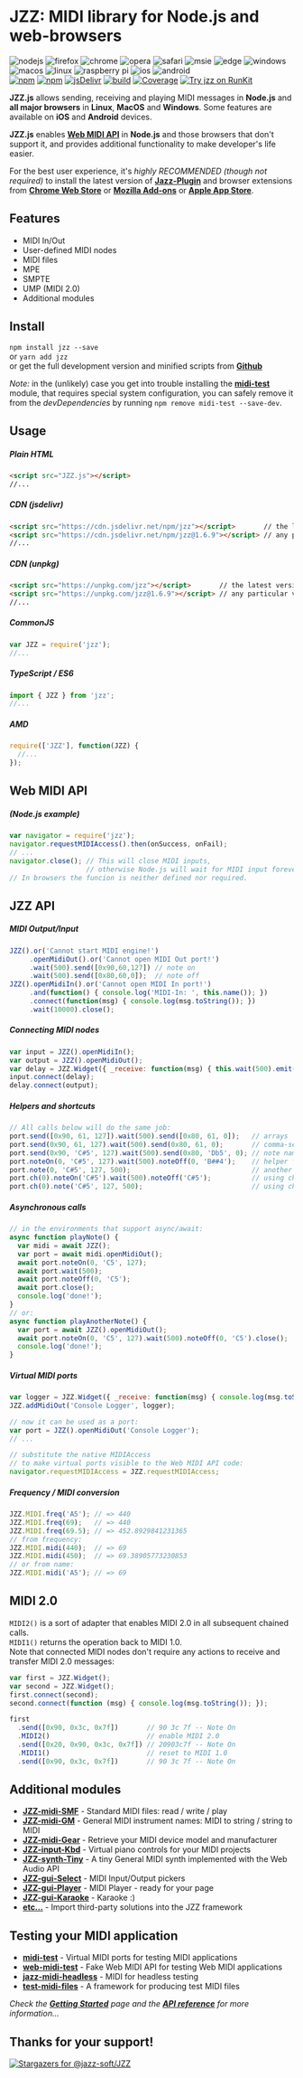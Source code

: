 # JZZ: MIDI library for Node.js and web-browsers
![nodejs](https://jazz-soft.github.io/img/nodejs.jpg)
![firefox](https://jazz-soft.github.io/img/firefox.jpg)
![chrome](https://jazz-soft.github.io/img/chrome.jpg)
![opera](https://jazz-soft.github.io/img/opera.jpg)
![safari](https://jazz-soft.github.io/img/safari.jpg)
![msie](https://jazz-soft.github.io/img/msie.jpg)
![edge](https://jazz-soft.github.io/img/edgc.jpg)
![windows](https://jazz-soft.github.io/img/windows.jpg)
![macos](https://jazz-soft.github.io/img/macos.jpg)
![linux](https://jazz-soft.github.io/img/linux.jpg)
![raspberry pi](https://jazz-soft.github.io/img/rpi.jpg)
![ios](https://jazz-soft.github.io/img/ios.jpg)
![android](https://jazz-soft.github.io/img/android.jpg)  
[![npm](https://img.shields.io/npm/v/jzz.svg)](https://www.npmjs.com/package/jzz)
[![npm](https://img.shields.io/npm/dt/jzz.svg)](https://www.npmjs.com/package/jzz)
[![jsDelivr](https://data.jsdelivr.com/v1/package/npm/jzz/badge)](https://www.jsdelivr.com/package/npm/jzz)
[![build](https://github.com/jazz-soft/JZZ/actions/workflows/build.yml/badge.svg)](https://github.com/jazz-soft/JZZ/actions)
[![Coverage](https://coveralls.io/repos/github/jazz-soft/JZZ/badge.svg?branch=master)](https://coveralls.io/github/jazz-soft/JZZ?branch=master)
[![Try jzz on RunKit](https://badge.runkitcdn.com/jzz.svg)](https://npm.runkit.com/jzz)

**JZZ.js** allows sending, receiving and playing MIDI messages
in **Node.js** and **all major browsers**
in **Linux**, **MacOS** and **Windows**.
Some features are available on **iOS** and **Android** devices.

**JZZ.js** enables [**Web MIDI API**](https://webaudio.github.io/web-midi-api/)
in **Node.js** and those browsers that don't support it,
and provides additional functionality to make developer's life easier.

For the best user experience, it's *highly RECOMMENDED (though not required)*
to install the latest version of [**Jazz-Plugin**](https://jazz-soft.net)
and browser extensions from [**Chrome Web Store**](https://chrome.google.com/webstore/detail/jazz-midi/jhdoobfdaejmldnpihidjemjcbpfmbkm)
or [**Mozilla Add-ons**](https://addons.mozilla.org/en-US/firefox/addon/jazz-midi)
or [**Apple App Store**](https://apps.apple.com/us/app/jazz-midi/id1506447231).

## Features
- MIDI In/Out
- User-defined MIDI nodes
- MIDI files
- MPE
- SMPTE
- UMP (MIDI 2.0)
- Additional modules

## Install

`npm install jzz --save`  
or `yarn add jzz`  
or get the full development version and minified scripts from [**Github**](https://github.com/jazz-soft/JZZ)

*Note:* in the (unlikely) case you get into trouble installing the
[**midi-test**](https://www.npmjs.com/package/midi-test) module,
that requires special system configuration,
you can safely remove it from the *devDependencies*
by running `npm remove midi-test --save-dev`.

## Usage

##### Plain HTML

```html
<script src="JZZ.js"></script>
//...
```

##### CDN (jsdelivr)

```html
<script src="https://cdn.jsdelivr.net/npm/jzz"></script>       // the latest version, or
<script src="https://cdn.jsdelivr.net/npm/jzz@1.6.9"></script> // any particular version
//...
```

##### CDN (unpkg)

```html
<script src="https://unpkg.com/jzz"></script>       // the latest version, or
<script src="https://unpkg.com/jzz@1.6.9"></script> // any particular version
//...
```

##### CommonJS

```js
var JZZ = require('jzz');
//...
```

##### TypeScript / ES6

```ts
import { JZZ } from 'jzz';
//...
```

##### AMD

```js
require(['JZZ'], function(JZZ) {
  //...
});
```

## Web MIDI API

##### (Node.js example)

```js
var navigator = require('jzz');
navigator.requestMIDIAccess().then(onSuccess, onFail);
// ...
navigator.close(); // This will close MIDI inputs,
                   // otherwise Node.js will wait for MIDI input forever.
// In browsers the funcion is neither defined nor required.
```

## JZZ API

##### MIDI Output/Input

```js
JZZ().or('Cannot start MIDI engine!')
     .openMidiOut().or('Cannot open MIDI Out port!')
     .wait(500).send([0x90,60,127]) // note on
     .wait(500).send([0x80,60,0]);  // note off
JZZ().openMidiIn().or('Cannot open MIDI In port!')
     .and(function() { console.log('MIDI-In: ', this.name()); })
     .connect(function(msg) { console.log(msg.toString()); })
     .wait(10000).close();
```

##### Connecting MIDI nodes

```js
var input = JZZ().openMidiIn();
var output = JZZ().openMidiOut();
var delay = JZZ.Widget({ _receive: function(msg) { this.wait(500).emit(msg); }});
input.connect(delay);
delay.connect(output);
```

##### Helpers and shortcuts

```js
// All calls below will do the same job:
port.send([0x90, 61, 127]).wait(500).send([0x80, 61, 0]);   // arrays
port.send(0x90, 61, 127).wait(500).send(0x80, 61, 0);       // comma-separated
port.send(0x90, 'C#5', 127).wait(500).send(0x80, 'Db5', 0); // note names
port.noteOn(0, 'C#5', 127).wait(500).noteOff(0, 'B##4');    // helper functions
port.note(0, 'C#5', 127, 500);                              // another shortcut
port.ch(0).noteOn('C#5').wait(500).noteOff('C#5');          // using channels
port.ch(0).note('C#5', 127, 500);                           // using channels
```

##### Asynchronous calls

```js
// in the environments that support async/await:
async function playNote() {
  var midi = await JZZ();
  var port = await midi.openMidiOut();
  await port.noteOn(0, 'C5', 127);
  await port.wait(500);
  await port.noteOff(0, 'C5');
  await port.close();
  console.log('done!');
}
// or:
async function playAnotherNote() {
  var port = await JZZ().openMidiOut();
  await port.noteOn(0, 'C5', 127).wait(500).noteOff(0, 'C5').close();
  console.log('done!');
}
```

##### Virtual MIDI ports

```js
var logger = JZZ.Widget({ _receive: function(msg) { console.log(msg.toString()); }});
JZZ.addMidiOut('Console Logger', logger);

// now it can be used as a port:
var port = JZZ().openMidiOut('Console Logger');
// ...

// substitute the native MIDIAccess
// to make virtual ports visible to the Web MIDI API code:
navigator.requestMIDIAccess = JZZ.requestMIDIAccess;
```

##### Frequency / MIDI conversion

```js
JZZ.MIDI.freq('A5'); // => 440
JZZ.MIDI.freq(69);   // => 440
JZZ.MIDI.freq(69.5); // => 452.8929841231365
// from frequency:
JZZ.MIDI.midi(440);  // => 69
JZZ.MIDI.midi(450);  // => 69.38905773230853
// or from name:
JZZ.MIDI.midi('A5'); // => 69
```

## MIDI 2.0

`MIDI2()` is a sort of adapter that enables MIDI 2.0 in all subsequent chained calls.  
`MIDI1()` returns the operation back to MIDI 1.0.  
Note that connected MIDI nodes don't require any actions to receive and transfer MIDI 2.0 messages:

```js
var first = JZZ.Widget();
var second = JZZ.Widget();
first.connect(second);
second.connect(function (msg) { console.log(msg.toString()); });

first
  .send([0x90, 0x3c, 0x7f])       // 90 3c 7f -- Note On
  .MIDI2()                        // enable MIDI 2.0
  .send([0x20, 0x90, 0x3c, 0x7f]) // 20903c7f -- Note On
  .MIDI1()                        // reset to MIDI 1.0
  .send([0x90, 0x3c, 0x7f])       // 90 3c 7f -- Note On
```

## Additional modules
- [**JZZ-midi-SMF**](https://github.com/jazz-soft/JZZ-midi-SMF) - Standard MIDI files: read / write / play
- [**JZZ-midi-GM**](https://github.com/jazz-soft/JZZ-midi-GM) - General MIDI instrument names: MIDI to string / string to MIDI
- [**JZZ-midi-Gear**](https://github.com/jazz-soft/JZZ-midi-Gear) - Retrieve your MIDI device model and manufacturer
- [**JZZ-input-Kbd**](https://github.com/jazz-soft/JZZ-input-Kbd) - Virtual piano controls for your MIDI projects
- [**JZZ-synth-Tiny**](https://github.com/jazz-soft/JZZ-synth-Tiny) - A tiny General MIDI synth implemented with the Web Audio API
- [**JZZ-gui-Select**](https://github.com/jazz-soft/JZZ-gui-Select) - MIDI Input/Output pickers
- [**JZZ-gui-Player**](https://github.com/jazz-soft/JZZ-gui-Player) - MIDI Player - ready for your page
- [**JZZ-gui-Karaoke**](https://github.com/jazz-soft/JZZ-gui-Karaoke) - Karaoke :)
- [**etc...**](https://github.com/jazz-soft/JZZ-modules) - Import third-party solutions into the JZZ framework

## Testing your MIDI application
- [**midi-test**](https://github.com/jazz-soft/midi-test) - Virtual MIDI ports for testing MIDI applications
- [**web-midi-test**](https://github.com/jazz-soft/web-midi-test) - Fake Web MIDI API for testing Web MIDI applications
- [**jazz-midi-headless**](https://github.com/jazz-soft/jazz-midi-headless) - MIDI for headless testing
- [**test-midi-files**](https://github.com/jazz-soft/test-midi-files) - A framework for producing test MIDI files

*Check the [**Getting Started**](https://jazz-soft.net/doc/JZZ) page
and the [**API reference**](https://jazz-soft.net/doc/JZZ/reference.html)
for more information...*

## Thanks for your support!
[![Stargazers for @jazz-soft/JZZ](https://reporoster.com/stars/jazz-soft/JZZ)](https://github.com/jazz-soft/JZZ/stargazers)
